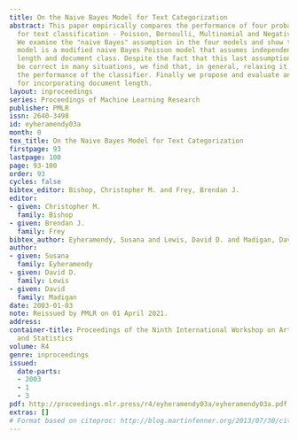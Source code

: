 ```yaml
---
title: On the Naive Bayes Model for Text Categorization
abstract: This paper empirically compares the performance of four probabilistic models
  for text classification - Poisson, Bernoulli, Multinomial and Negative Binomial.
  We examine the "naive Bayes" assumption in the four models and show that the multinomial
  model is a modified naive Bayes Poisson model that assumes independence of document
  length and document class. Despite the fact that this last assumption might not
  be correct in many situations, we find that, in general, relaxing it does not change
  the performance of the classifier. Finally we propose and evaluate an ad-hoc method
  for incorporating document length.
layout: inproceedings
series: Proceedings of Machine Learning Research
publisher: PMLR
issn: 2640-3498
id: eyheramendy03a
month: 0
tex_title: On the Naive Bayes Model for Text Categorization
firstpage: 93
lastpage: 100
page: 93-100
order: 93
cycles: false
bibtex_editor: Bishop, Christopher M. and Frey, Brendan J.
editor:
- given: Christopher M.
  family: Bishop
- given: Brendan J.
  family: Frey
bibtex_author: Eyheramendy, Susana and Lewis, David D. and Madigan, David
author:
- given: Susana
  family: Eyheramendy
- given: David D.
  family: Lewis
- given: David
  family: Madigan
date: 2003-01-03
note: Reissued by PMLR on 01 April 2021.
address:
container-title: Proceedings of the Ninth International Workshop on Artificial Intelligence
  and Statistics
volume: R4
genre: inproceedings
issued:
  date-parts:
  - 2003
  - 1
  - 3
pdf: http://proceedings.mlr.press/r4/eyheramendy03a/eyheramendy03a.pdf
extras: []
# Format based on citeproc: http://blog.martinfenner.org/2013/07/30/citeproc-yaml-for-bibliographies/
---
```

